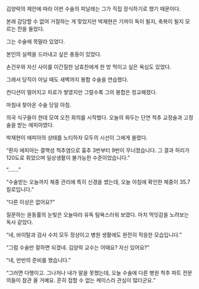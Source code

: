 김양락의 제안에 따라 이번 수술의 피날레는 그가 직접 장식하기로 했기 때문이다.

본래 감당할 수 없어 거절하는 게 맞았지만 박재현은 기꺼이 독이 될지, 축복이 될지 모르는 잔을 들었다.

그는 수술에 목말라 있었다.

본인의 실력을 드러내고 싶은 충동이 있었다.

손건우와 자신 사이를 이간질한 남효찬에게 한 방 먹이고 싶은 욕심도 있었다.

그래서 당직이 아닐 때도 새벽까지 봉합 수술을 연습했다.

컨디션이 떨어지고 피로가 쌓였지만 그럴수록 그의 봉합은 정교해졌다.

마침내 찾아온 수술 당일 아침.

의국 식구들이 한데 모여 오전 회의를 시작했다. 오늘의 화두는 단연 척추 교정술과 고정술을 받는 에피아였다.

박재현이 에피아의 상태를 노티하자 모두의 시선이 그에게 쏠렸다.

“환자 에피아는 결핵성 척추염으로 흉추 3번부터 9번이 무너졌습니다. 그 결과 허리가 120도로 휘었으며 일상생활이 불가능한 수준이었습니다.”

“…….”

“수술받는 오늘까지 체중 관리에 특히 신경을 썼는데, 오늘 아침에 확인한 체중이 35.7킬로입니다.”

“다른 이상은 없어요?”

질문하는 윤동률의 눈빛은 오늘따라 유독 탐욕스러워 보였다. 마치 먹잇감을 노려보는 독사 같았다.

“네, 바이탈과 검사 수치 모두 정상이고 병원 생활에도 완전히 적응한 모습입니다.”

“그럼 수술만 잘하면 되겠네. 김양락 교수는 어때요? 자신 있어요?”

“네, 만반의 준비를 했습니다.”

“그러면 다행이고. 그나저나 내가 말을 못했는데, 오늘 수술에 다른 병원 척추 파트 전문의들이 참관 올 거예요. 흔히 접할 수 없는 케이스라 관심이 많더군요.”